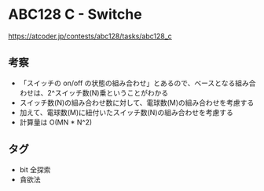 # ABC128 C - Switche

https://atcoder.jp/contests/abc128/tasks/abc128_c

## 考察

- 「スイッチの on/off の状態の組み合わせ」とあるので、ベースとなる組み合わせは、2^スイッチ数(N)乗ということがわかる
- スイッチ数(N)の組み合わせ数に対して、電球数(M)の組み合わせを考慮する
- 加えて、電球数(M)に紐付いたスイッチ数(N)の組み合わせを考慮する
- 計算量は O(MN \* N^2)

## タグ

- bit 全探索
- 貪欲法
